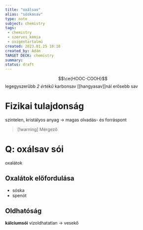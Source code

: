 ```yaml
---
title: "oxálsav"
alias: "sóskasav"
type: note
subject: chemistry
tags:
 - chemistry
 - szerves_kémia
 - oxigéntartalmú
created: 2023.01.25 10:18
created_by: Ádám
TARGET DECK: chemistry
summary: 
status: draft
---
```

$$\ce{HOOC-COOH}$$
legegyszerűbb *2 értékű* karbonsav 
[[hangyasav]]nál erősebb sav

# Fizikai tulajdonság
színtelen, kristályos anyag → magas olvadás- és forráspont

>[!warning] Mérgező

# Q: oxálsav sói
oxalátok
<!--ID: 1675244744484-->

## Oxalátok előfordulása
- sóska 
- spenót

## Oldhatóság
**kálciumsói** vízoldhatatlan → vesekő